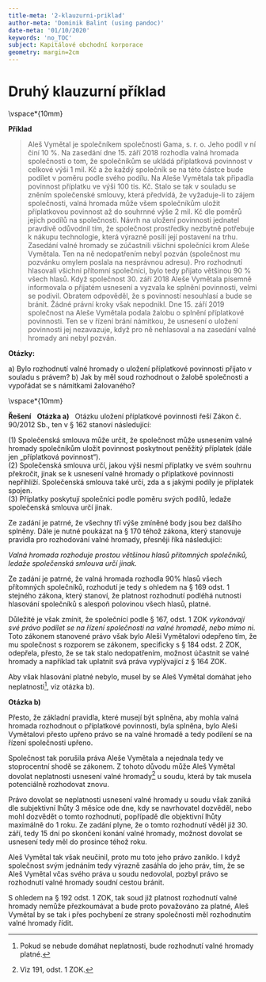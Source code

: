 ```yaml
---
title-meta: '2-klauzurni-priklad'
author-meta: 'Dominik Balint (using pandoc)'
date-meta: '01/10/2020'
keywords: 'no_TOC'
subject: Kapitálové obchodní korporace
geometry: margin=2cm
---
```


# Druhý klauzurní příklad

\vspace*{10mm}

**Příklad**

>Aleš Vymětal je společníkem společnosti Gama, s. r. o. Jeho podíl v ní činí 10 %. Na zasedání dne 15. září 2018 rozhodla valná hromada společnosti o tom, že společníkům se ukládá příplatková povinnost v celkové výši 1 mil. Kč a že každý společník se na této částce bude podílet v poměru podle svého podílu. Na Aleše Vymětala tak připadla povinnost příplatku ve výši 100 tis. Kč. Stalo se tak v souladu se zněním společenské smlouvy, která předvídá, že vyžaduje-li to zájem společnosti, valná hromada může všem společníkům uložit příplatkovou povinnost až do souhrnné výše 2 mil. Kč dle poměrů jejich podílů na společnosti.
Návrh na uložení povinnosti jednatel pravdivě odůvodnil tím, že společnost prostředky nezbytně potřebuje k nákupu technologie, která výrazně posílí její postavení na trhu. Zasedání valné hromady se zúčastnili všichni společníci krom Aleše Vymětala. Ten na ně nedopatřením nebyl pozván (společnost mu pozvánku omylem poslala na nesprávnou adresu). Pro rozhodnutí hlasovali všichni přítomní společníci, bylo tedy přijato většinou 90 % všech hlasů. Když společnost 30. září 2018 Aleše Vymětala písemně informovala o přijatém usnesení a vyzvala ke splnění povinnosti, velmi se podivil. Obratem odpověděl, že s povinností nesouhlasí a bude se bránit. Žádné právní kroky však nepodnikl. Dne 15. září 2019 společnost na Aleše Vymětala podala žalobu o splnění příplatkové povinnosti. Ten se v řízení brání námitkou, že usnesení o uložení povinnosti jej nezavazuje, když pro ně nehlasoval a na zasedání valné hromady ani nebyl pozván.

**Otázky:**

a) Bylo rozhodnutí valné hromady o uložení příplatkové povinnosti přijato v souladu s právem?
b) Jak by měl soud rozhodnout o žalobě společnosti a vypořádat se s námitkami žalovaného?

\vspace*{10mm}

**Řešení**
 
**Otázka a)**
 
Otázku uložení příplatkové povinnosti řeší Zákon č. 90/2012 Sb., ten v § 162 stanoví následující:

(1) Společenská smlouva může určit, že společnost může usnesením valné hromady společníkům uložit povinnost poskytnout peněžitý příplatek (dále jen „příplatková povinnost“). <br>
(2) Společenská smlouva určí, jakou výši nesmí příplatky ve svém souhrnu překročit, jinak se k usnesení valné hromady o příplatkové povinnosti nepřihlíží. Společenská smlouva také určí, zda a s jakými podíly je příplatek spojen. <br>
(3) Příplatky poskytují společníci podle poměru svých podílů, ledaže společenská smlouva určí jinak.

Ze zadání je patrné, že všechny tří výše zmíněné body jsou bez dalšího splněny. Dále je nutné poukázat na § 170 téhož zákona, který stanovuje pravidla pro rozhodování valné hromady, přesněji říká následující:

*Valná hromada rozhoduje prostou většinou hlasů přítomných společníků, ledaže společenská smlouva určí jinak.*

Ze zadání je patrné, že valná hromada rozhodla 90% hlasů všech přítomných společníků, rozhodutí je tedy s ohledem na § 169 odst. 1 stejného zákona, který stanoví, že platnost rozhodnutí podléhá nutnosti hlasování společníků s alespoň polovinou všech hlasů, platné.

Důležité je však zmínit, že společnící podle § 167, odst. 1 ZOK *vykonávají své právo podílet se na řízení společnosti na valné hromadě, nebo mimo ni.* Toto zákonem stanovené právo však bylo Aleši Vymětalovi odepřeno tím, že mu společnost s rozporem se zákonem, specificky s § 184 odst. 2 ZOK, odepřela, přesto, že se tak stalo nedopatřením, možnost účastnit se valné hromady a například tak uplatnit svá práva vyplývající z § 164 ZOK.

Aby však hlasování platné nebylo, musel by se Aleš Vymětal domáhat jeho neplatnosti[^1], viz otázka b).

**Otázka b)**

Přesto, že základní pravidla, které musejí být splněna, aby mohla valná hromada rozhodnout o příplatkové povinnosti, byla splněna, bylo Aleši Vymětalovi přesto upřeno právo se na valné hromadě a tedy podílení se na řízení společnosti upřeno.

Společnost tak porušila práva Aleše Vymětala a nejednala tedy ve stoprocentní shodě se zákonem. Z tohoto důvodu může Aleš Vymětal dovolat neplatnosti usnesení valné hromady[^2] u soudu, která by tak musela potenciálně rozhodovat znovu.

Právo dovolat se neplatnosti usnesení valné hromady u soudu však zaniká dle subjektivní lhůty 3 měsíce ode dne, kdy se navrhovatel dozvěděl, nebo mohl dozvědět o tomto rozhodnutí, popřípadě dle objektivní lhůty maximálně do 1 roku. Ze zadání plyne, že o tomto rozhodnutí věděl již 30. září, tedy 15 dní po skončení konání valné hromady, možnost dovolat se usnesení tedy měl do prosince téhož roku.

Aleš Vymětal tak však neučinil, proto mu toto jeho právo zaniklo. I když společnost svým jednáním tedy výrazně zasáhla do jeho práv, tím, že se Aleš Vymětal včas svého práva u soudu nedovolal, pozbyl právo se rozhodnutí valné hromady soudní cestou bránit.

S ohledem na § 192 odst. 1 ZOK, tak soud již platnost rozhodnutí valné hromady nemůže přezkoumávat a bude proto považováno za platné, Aleš Vymětal by se tak i přes pochybení ze strany společnosti měl rozhodnutím valné hromady řídit.

[^1]: Pokud se nebude domáhat neplatnosti, bude rozhodnutí valné hromady platné.
[^2]: Viz 191, odst. 1 ZOK.
